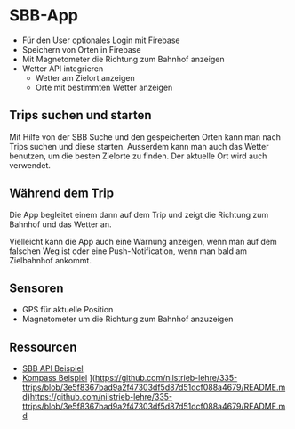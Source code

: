 # SBB-App

- Für den User optionales Login mit Firebase
- Speichern von Orten in Firebase
- Mit Magnetometer die Richtung zum Bahnhof anzeigen
- Wetter API integrieren
  - Wetter am Zielort anzeigen
  - Orte mit bestimmten Wetter anzeigen

## Trips suchen und starten

Mit Hilfe von der SBB Suche und den gespeicherten Orten kann man nach Trips suchen und diese
starten. Ausserdem kann man auch das Wetter benutzen, um die besten Zielorte zu finden.
Der aktuelle Ort wird auch verwendet.

## Während dem Trip

Die App begleitet einem dann auf dem Trip und zeigt die Richtung zum
Bahnhof und das Wetter an.

Vielleicht kann die App auch eine Warnung anzeigen, wenn man auf dem falschen Weg ist oder
eine Push-Notification, wenn man bald am Zielbahnhof ankommt.

## Sensoren

- GPS für aktuelle Position
- Magnetometer um die Richtung zum Bahnhof anzuzeigen

## Ressourcen

- [SBB API Beispiel](https://github.com/nilstrieb-lehre/java-frontend/blob/7be756328fad2aec5ecbe838c0dd86395f5f0bd8/5-fetching/src)
- [Kompass Beispiel](https://github.com/rahulhaque/compass-react-native-expo/blob/1bc2d906012f1026ae00f96994834c82d63c4081/App.js)
  ](https://github.com/nilstrieb-lehre/335-ttrips/blob/3e5f8367bad9a2f47303df5d87d51dcf088a4679/README.md)https://github.com/nilstrieb-lehre/335-ttrips/blob/3e5f8367bad9a2f47303df5d87d51dcf088a4679/README.md
